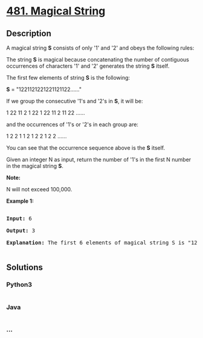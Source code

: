 # [481. Magical String](https://leetcode.com/problems/magical-string)

## Description
<p>

A magical string <b>S</b> consists of only '1' and '2' and obeys the following rules:

</p>

<p>

The string <b>S</b> is magical because concatenating the number of contiguous occurrences of characters '1' and '2' generates the string <b>S</b> itself.

</p>



<p>

The first few elements of string <b>S</b> is the following:

<b>S</b> = "1221121221221121122……"

</p>



<p>

If we group the consecutive '1's and '2's in <b>S</b>, it will be:

</p>

<p>

1   22  11  2  1  22  1  22  11  2  11  22 ......

</p>

<p>

and the occurrences of '1's or '2's in each group are:

</p>

<p>

1   2	   2    1   1    2     1    2     2    1    2    2 ......

</p>



<p>

You can see that the occurrence sequence above is the <b>S</b> itself. 

</p>



<p>

Given an integer N as input, return the number of '1's in the first N number in the magical string <b>S</b>.

</p>



<p><b>Note:</b>

N will not exceed 100,000.

</p>





<p><b>Example 1:</b><br />

<pre>

<b>Input:</b> 6

<b>Output:</b> 3

<b>Explanation:</b> The first 6 elements of magical string S is "12211" and it contains three 1's, so return 3.

</pre>

</p>


## Solutions


<!-- tabs:start -->

### **Python3**

```python

```

### **Java**

```java

```

### **...**
```

```

<!-- tabs:end -->
